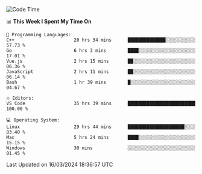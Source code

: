 
<!--START_SECTION:waka-->
![Code Time](http://img.shields.io/badge/Code%20Time-1%2C681%20hrs%202%20mins-blue)

📊 **This Week I Spent My Time On** 

```text
💬 Programming Languages: 
C++                      20 hrs 34 mins      ██████████████░░░░░░░░░░░   57.73 % 
Go                       6 hrs 3 mins        ████░░░░░░░░░░░░░░░░░░░░░   17.01 % 
Vue.js                   2 hrs 15 mins       ██░░░░░░░░░░░░░░░░░░░░░░░   06.36 % 
JavaScript               2 hrs 11 mins       ██░░░░░░░░░░░░░░░░░░░░░░░   06.14 % 
Bash                     1 hr 39 mins        █░░░░░░░░░░░░░░░░░░░░░░░░   04.67 % 

🔥 Editors: 
VS Code                  35 hrs 39 mins      █████████████████████████   100.00 % 

💻 Operating System: 
Linux                    29 hrs 44 mins      █████████████████████░░░░   83.40 % 
Mac                      5 hrs 24 mins       ████░░░░░░░░░░░░░░░░░░░░░   15.15 % 
Windows                  30 mins             ░░░░░░░░░░░░░░░░░░░░░░░░░   01.45 % 
```


 Last Updated on 16/03/2024 18:36:57 UTC
<!--END_SECTION:waka-->

